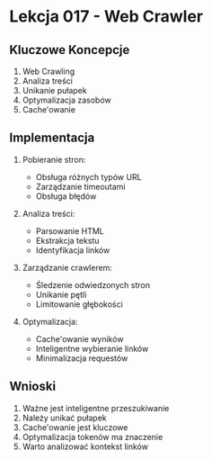 # Lekcja 017 - Web Crawler

## Kluczowe Koncepcje
1. Web Crawling
2. Analiza treści
3. Unikanie pułapek
4. Optymalizacja zasobów
5. Cache'owanie

## Implementacja
1. Pobieranie stron:
   - Obsługa różnych typów URL
   - Zarządzanie timeoutami
   - Obsługa błędów

2. Analiza treści:
   - Parsowanie HTML
   - Ekstrakcja tekstu
   - Identyfikacja linków

3. Zarządzanie crawlerem:
   - Śledzenie odwiedzonych stron
   - Unikanie pętli
   - Limitowanie głębokości

4. Optymalizacja:
   - Cache'owanie wyników
   - Inteligentne wybieranie linków
   - Minimalizacja requestów

## Wnioski
1. Ważne jest inteligentne przeszukiwanie
2. Należy unikać pułapek
3. Cache'owanie jest kluczowe
4. Optymalizacja tokenów ma znaczenie
5. Warto analizować kontekst linków